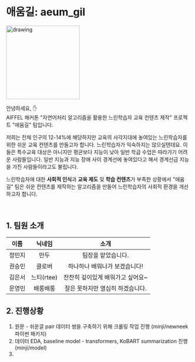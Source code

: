 # 애움길: aeum_gil
<img src="image/002.png" alt="drawing" width="200"/>

안녕하세요, :raised_hand:  
AIFFEL 해커톤 "자연어처리 알고리즘을 활용한 느린학습자 교육 컨텐츠 제작" 프로젝트 "애움길" 팀입니다.

저희는 전체 인구의 12-14%에 해당하지만 교육의 사각지대에 놓여있는 느린학습자를 위한 쉬운 교육 컨텐츠를 만들고자 합니다. 느린학습자가 익숙하지는 않으실텐데요. 이들은 특수교육 대상은 아니지만 평균보다 지능이 낮아 일반 학급 수업은 따라가기 어려운 사람들입니다. 일반 지능과 지능 장애 사이 경계선에 놓여있다고 해서 경계선급 지능을 가진 사람들이라고도 불립니다.

느린학습자에 대한 **사회적 인식**과 **교육 제도** 및 **학습 컨텐츠**가 부족한 상황에서 "애움길" 팀은 쉬운 컨텐츠를 제작하는 알고리즘을 만들어 느린학습자의 사회적 환경을 개선하고자 합니다.

<br/>

## 1. 팀원 소개

| 이름 | 닉네임 | 소개 |
| :---: | :---: | :---: |
| 정민지 | 만두 | 팀장을 맡았습니다. |
| 권승민 |클로버| 하나하나 배워나가 보겠습니다! |
| 김은서 |느티(rtee)|찬찬히 깊이있게 배워가고 싶어요~|
| 문영민 | 배롱배롱  | 잘은 못하지만 열심히 하겠습니다. |


## 2. 진행상황
1) 원문 - 쉬운글 pair 데이터 쌍을 구축하기 위해 크롤링 작업 진행 (minji/newneek 파이썬 패키지)
2) 데이터 EDA, baseline model - transformers, KoBART summarization 진행 (minji/model)
3) 
